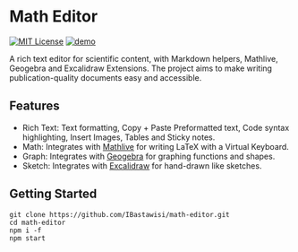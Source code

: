 # Math Editor

[![MIT License](https://img.shields.io/badge/license-MIT-blue.svg)](https://github.com/IBastawisi/math-editor/blob/master/LICENSE)
[![demo](https://img.shields.io/badge/live-demo-blue)](https://matheditor.ml/playground)

A rich text editor for scientific content, with Markdown helpers, Mathlive, Geogebra and Excalidraw Extensions.
The project aims to make writing publication-quality documents easy and accessible.

## Features

- Rich Text: Text formatting, Copy + Paste Preformatted text, Code syntax highlighting, Insert Images, Tables and Sticky notes.
- Math: Integrates with [Mathlive](https://cortexjs.io/mathlive) for writing LaTeX with a Virtual Keyboard.
- Graph: Integrates with [Geogebra](https://www.geogebra.org) for graphing functions and shapes.
- Sketch: Integrates with [Excalidraw](https://excalidraw.com/) for hand-drawn like sketches.

## Getting Started

```
git clone https://github.com/IBastawisi/math-editor.git
cd math-editor
npm i -f
npm start
```